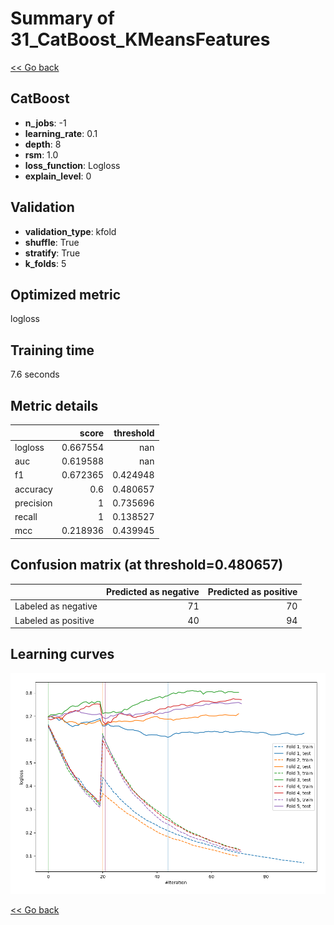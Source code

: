 # Summary of 31_CatBoost_KMeansFeatures

[<< Go back](../README.md)


## CatBoost
- **n_jobs**: -1
- **learning_rate**: 0.1
- **depth**: 8
- **rsm**: 1.0
- **loss_function**: Logloss
- **explain_level**: 0

## Validation
 - **validation_type**: kfold
 - **shuffle**: True
 - **stratify**: True
 - **k_folds**: 5

## Optimized metric
logloss

## Training time

7.6 seconds

## Metric details
|           |    score |   threshold |
|:----------|---------:|------------:|
| logloss   | 0.667554 |  nan        |
| auc       | 0.619588 |  nan        |
| f1        | 0.672365 |    0.424948 |
| accuracy  | 0.6      |    0.480657 |
| precision | 1        |    0.735696 |
| recall    | 1        |    0.138527 |
| mcc       | 0.218936 |    0.439945 |


## Confusion matrix (at threshold=0.480657)
|                     |   Predicted as negative |   Predicted as positive |
|:--------------------|------------------------:|------------------------:|
| Labeled as negative |                      71 |                      70 |
| Labeled as positive |                      40 |                      94 |

## Learning curves
![Learning curves](learning_curves.png)

[<< Go back](../README.md)
